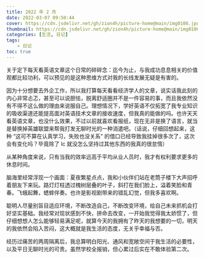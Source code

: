 ```yaml
---
title: 2022 年 2 月
date: 2022-03-07 09:50:44 
cover: https://cdn.jsdelivr.net/gh/zion4h/picture-home@main/img0106.jpg
thumbnail: https://cdn.jsdelivr.net/gh/zion4h/picture-home@main/img0106.jpg
categories: [生活, 日记]
tags:
    - 日记
toc: true
---
```


关于定下每天看英语文章这个日常的碎碎念：迄今为止，与我成功息息相关的价值观都比较功利，可以预见的是这种思维方式对我的长线发展无疑是有害的。

<!--more-->

因为十分想要去外企工作，所以我打算每天看看经济学人的文章，说实话我此刻的内心非常忐忑，甚至可以说胆怯，脱离舒适圈并不是一件容易的事，而且我依然没有不得不这么做的理由来说服自己。理想情况下，学好英语不仅拓宽了我专业知识的吸收渠道还能提高面对英语技术文章的接收速度，但我真的能做的吗。也许天天看英语文章，也没什么效果，不过以前就喜欢看报纸，现在无非是换了语言，就当是替换掉英雄联盟来帮我打发无聊时光的一种消遣吧。（话说，仔细回想起来，这种 “这可不算在认真学习，失败也没关系” 的借口已经导致我挂掉很多次了，这次会有变化吗？毕竟除了 lc 就没怎么坚持过其他东西的我真的很怠惰）

从某种角度来说，只有当我的效率远高于平均从业人员时，我才有权利要求更多的休息时间。

脑海里经常浮现一个画面：夏夜繁星点点，我和小伙伴们站在老筒子楼下大声招呼着朋友下来玩。路灯灯柱透过槐树层叠的叶子，斜打在我们脸上，溢着笑脸和青春。飞蛾起舞，蟋蟀伴奏。也许是影视剧带来的错乱幻觉，但我多喜欢啊。

聪明人尽量别盲目适应环境，不断改造自己，不断改变环境，给自己未来抓机会打好坚实基础。我经常对现状感到不快，拼命去改变，一开始我觉得我太娇惯了，但仔细想想人怎么能够轻易满足呢，就算今天的我拥有了昨天的我想要的一切，明天的我依然会陷入苦闷，这大概就是我生活的态度，无关乎幸福与否。

经历过痛苦的两周隔离后，我总算明白阳光、通风和宽敞空间于我生活的必要性，以及平日无聊时光的可贵。虽然学校全报销，但心累过后实在不敢体验第二次。
